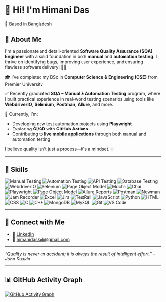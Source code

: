 # 👋 Hi! I'm Himani Das

📍 Based in Bangladesh  

## 🎯 About Me
I'm a passionate and detail-oriented **Software Quality Assurance (SQA) Engineer** with a solid foundation in both **manual** and **automation testing**. I thrive on identifying bugs, improving user experience, and ensuring flawless software delivery! 🐞✨

🎓 I’ve completed my BSc in **Computer Science & Engineering (CSE)** from [Premier University](https://www.puc.ac.bd/)

✅ Recently graduated **SQA – Manual & Automation Testing** program, where I built practical experience in real-world testing scenarios using tools like **WebdriverIO**, **Selenium**, **Postman**, **Allure**, and more.

🚀 Currently, I’m:
- Developing new test automation projects using **Playwright**
- Exploring **CI/CD** with **GitHub Actions**
- Contributing to **live mobile applications** through both manual and automation testing

I believe quality isn't just a process—it's a mindset. 💡


---

## 🧠 Skills

![Manual Testing](https://img.shields.io/badge/-Manual%20Testing-239B56?style=for-the-badge)
![Automation Testing](https://img.shields.io/badge/-Automation%20Testing-F39C12?style=for-the-badge)
![API Testing](https://img.shields.io/badge/-API%20Testing-1F618D?style=for-the-badge&logo=postman)
![Database Testing](https://img.shields.io/badge/-Database%20Testing-7D3C98?style=for-the-badge&logo=mysql)
![WebdriverIO](https://img.shields.io/badge/-WebdriverIO-E10098?style=for-the-badge&logo=webdriverio)
![Selenium](https://img.shields.io/badge/-Selenium-43B02A?style=for-the-badge&logo=selenium&logoColor=white)
![Page Object Model](https://img.shields.io/badge/-Page%20Object%20Model-34495E?style=for-the-badge)
![Mocha](https://img.shields.io/badge/-Mocha-8D6748?style=for-the-badge&logo=mocha)
![Chai](https://img.shields.io/badge/-Chai-A30701?style=for-the-badge)
![Playwright](https://img.shields.io/badge/-Playwright-2EAD33?style=for-the-badge&logo=microsoftedge&logoColor=white)
![Page Object Model](https://img.shields.io/badge/-Page%20Object%20Model-34495E?style=for-the-badge)
![Allure Reports](https://img.shields.io/badge/-Allure%20Reports-8E44AD?style=for-the-badge)
![Postman](https://img.shields.io/badge/-Postman-orange?style=for-the-badge&logo=postman)
![Newman](https://img.shields.io/badge/-Newman-4A90E2?style=for-the-badge&logo=postman)
![Jam Recorder](https://img.shields.io/badge/-Jam%20Recorder-FF4C00?style=for-the-badge&logo=googlechrome&logoColor=white)
![Excel](https://img.shields.io/badge/-Excel-217346?style=for-the-badge&logo=microsoft-excel&logoColor=white)
![Jira](https://img.shields.io/badge/-Jira-0052CC?style=for-the-badge&logo=jira)
![TestRail](https://img.shields.io/badge/-TestRail-138D75?style=for-the-badge)
![JavaScript](https://img.shields.io/badge/-JavaScript-black?style=for-the-badge&logo=javascript)
![Python](https://img.shields.io/badge/-Python-3776AB?style=for-the-badge&logo=python&logoColor=white)
![HTML](https://img.shields.io/badge/-HTML-orange?style=for-the-badge&logo=html5&logoColor=white)
![CSS](https://img.shields.io/badge/-CSS-blue?style=for-the-badge&logo=css3&logoColor=white)
![C](https://img.shields.io/badge/-C-00599C?style=for-the-badge&logo=c&logoColor=white)
![C++](https://img.shields.io/badge/-C++-00599C?style=for-the-badge&logo=c%2B%2B&logoColor=white)
![MongoDB](https://img.shields.io/badge/-MongoDB-green?style=for-the-badge&logo=mongodb) 
![MySQL](https://img.shields.io/badge/-MySQL-blue?style=for-the-badge&logo=mysql)
![Git](https://img.shields.io/badge/-Git-black?style=for-the-badge&logo=git)
![VS Code](https://img.shields.io/badge/-VS%20Code-007ACC?style=for-the-badge&logo=visual-studio-code)


---

## 🤝 Connect with Me

- 💼 [LinkedIn](https://www.linkedin.com/in/himanidas08/)  
- 📧 himanidaskoli@gmail.com  

---

_“Quality is never an accident; it is always the result of intelligent effort.” – John Ruskin_

---



## 📊 GitHub Activity Graph

[![GitHub Activity Graph](https://github-readme-activity-graph.vercel.app/graph?username=HimaniDas&theme=react&hide_border=true)](https://github.com/HimaniDas)
